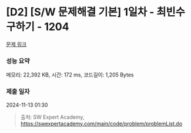 # [D2] [S/W 문제해결 기본] 1일차 - 최빈수 구하기 - 1204 

[문제 링크](https://swexpertacademy.com/main/code/problem/problemDetail.do?contestProbId=AV13zo1KAAACFAYh) 

### 성능 요약

메모리: 22,392 KB, 시간: 172 ms, 코드길이: 1,205 Bytes

### 제출 일자

2024-11-13 01:30



> 출처: SW Expert Academy, https://swexpertacademy.com/main/code/problem/problemList.do